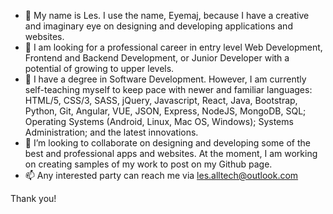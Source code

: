- 👋 My name is Les. I use the name, Eyemaj, because I have a creative and imaginary eye on designing and developing applications and websites.
- 👀 I am looking for a professional career in entry level Web Development, Frontend and Backend Development, or Junior Developer with a potential of growing to upper levels.
- 🌱 I have a degree in Software Development. However, I am currently self-teaching myself to keep pace with newer and familiar languages: HTML/5, CSS/3, SASS, jQuery, Javascript, React, Java, Bootstrap, Python, Git, Angular, VUE, JSON, Express, NodeJS, MongoDB, SQL; Operating Systems (Android, Linux, Mac OS, Windows); Systems Administration; and the latest innovations. 
- 💞️ I’m looking to collaborate on designing and developing some of the best and professional apps and websites. At the moment, I am working on creating samples of my work to post on my Github page.
- 📫 Any interested party can reach me via les.alltech@outlook.com

Thank you!

<!---
eyemaj/eyemaj is a ✨ special ✨ repository because its `README.md` (this file) appears on your GitHub profile.
You can click the Preview link to take a look at your changes.
--->
